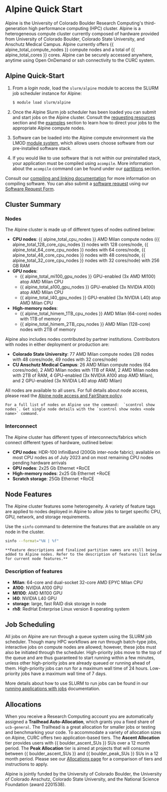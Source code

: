 # Alpine Quick Start

Alpine is the University of Colorado Boulder Research Computing's third-generation high performance computing (HPC) 
cluster. Alpine is a heterogeneous compute cluster currently composed of hardware provided from University of Colorado 
Boulder, Colorado State University, and Anschutz Medical Campus. Alpine currently offers {{ alpine_total_compute_nodes }} compute nodes and a total 
of {{ alpine_total_cores }} cores. Alpine can be securely accessed anywhere, anytime using Open OnDemand or ssh connectivity to the CURC system.

## Alpine Quick-Start

1. From a *login node*, load the `slurm/alpine` module to access the SLURM job scheduler instance for Alpine:
   ```bash
   $ module load slurm/alpine
   ```

2. Once the Alpine Slurm job scheduler has been loaded you can submit and start jobs on the Alpine cluster. Consult the [requesting resources](./alpine-hardware.md#requesting-hardware-resources) section and the [examples](slurm_directive_ex.md) section to learn how to direct your jobs to the appropriate Alpine compute nodes.

3. Software can be loaded into the Alpine compute environment via the LMOD [module system](../../compute/modules.md), which allows users choose software from our pre-installed software stack.

4. If you would like to use software that is not within our preinstalled stack, your application 
must be compiled using `acompile`. More information about the `acompile` command can be found under our 
[partitions](./alpine-hardware.md#partitions)
section.

Consult our [compiling and linking documentation](../../compute/compiling.md) for more information on compiling software. 
You can also submit a [software 
request](./software.md#alpine-software) using our [Software Request Form](https://www.colorado.edu/rc/userservices/software-request).

## Cluster Summary
### Nodes
The Alpine cluster is made up of different types of nodes outlined below:
- **CPU nodes**: {{ alpine_total_cpu_nodes }} AMD Milan compute nodes ({{ alpine_total_128_core_cpu_nodes }} nodes with 128 cores/node, {{ alpine_total_64_core_cpu_nodes }} nodes with 64 cores/node, {{ alpine_total_48_core_cpu_nodes }} nodes with 48 cores/node, {{ alpine_total_32_core_cpu_nodes }} nodes with 32 cores/node) with 256 GB RAM
- **GPU nodes**:
	- {{ alpine_total_mi100_gpu_nodes }} GPU-enabled (3x AMD MI100) atop AMD Milan CPU
	- {{ alpine_total_a100_gpu_nodes }} GPU-enabled (3x NVIDIA A100) atop AMD Milan CPU
 	- {{ alpine_total_l40_gpu_nodes }} GPU-enabled (3x NVIDIA L40) atop AMD Milan CPU
- **High-memory nodes**:
	- {{ alpine_total_himem_1TB_cpu_nodes }} AMD Milan (64-core) nodes with 1TB of memory
  	- {{ alpine_total_himem_2TB_cpu_nodes }} AMD Milan (128-core) nodes with 2TB of memory

Alpine also includes nodes contributed by partner institutions. Contributors with nodes in either deployment or production are:
- **Colorado State University**: 77 AMD Milan compute nodes (28 nodes with 48 cores/node, 49 nodes with 32 cores/node)
- **CU Anschutz Medical Campus**: 26 AMD Milan compute nodes (64 cores/node), 2 AMD Milan nodes with 1TB of RAM, 2 AMD Milan nodes with 2TB of RAM, 4 GPU-enabled (3x NVIDIA A100 atop AMD Milan), and 2 GPU-enabled (3x NVIDIA L40 atop AMD Milan)

All nodes are available to all users. For full details about node access, please read the [Alpine node access and FairShare policy](condo-fairshare-and-resource-access.md).

```{tip}
For a full list of nodes on Alpine use the command:  `scontrol show nodes`. Get single node details with the `scontrol show nodes <node name>` command.
```

### Interconnect
The Alpine cluster has different types of interconnects/fabrics which connect different types of hardware, outlined below:
- **CPU nodes**: HDR-100 InfiniBand (200Gb inter-node fabric); available on most CPU nodes as of July 2023 and on most remaining CPU nodes pending hardware arrivals
- **GPU nodes**: 2x25 Gb Ethernet +RoCE
- **High-memory nodes**: 2x25 Gb Ethernet +RoCE
- **Scratch storage**: 25Gb Ethernet +RoCE

## Node Features
The Alpine cluster features some heterogeneity. A variety of feature tags are applied to nodes deployed in Alpine to allow jobs to target specific CPU, GPU, network, and storage requirements.

Use the `sinfo` command to determine the features that are available on any node in the cluster.

```bash
sinfo --format="%N | %f"
```

```{note}
**Feature descriptions and finalized partition names are still being added to Alpine nodes. Refer to the description of features list below for current node features.**
```

### Description of features
- **Milan**: 64-core and dual-socket 32-core AMD EPYC Milan CPU
- **A100**: NVIDIA A100 GPU
- **MI100**: AMD MI100 GPU
- **l40**: NVIDIA L40 GPU
- **storage**: large, fast RAID disk storage in node
- **rh8**: RedHat Enterprise Linux version 8 operating system

## Job Scheduling

All jobs on Alpine are run through a queue system using the SLURM job scheduler. Though many HPC workflows are run through batch-type jobs, interactive jobs on compute nodes are allowed; however, these jobs must also be initiated through the scheduler. High-priority jobs move to the top of the queue and are thus guaranteed to start running within a few minutes, unless other high-priority jobs are already queued or running ahead of them. High-priority jobs can run for a maximum wall time of 24 hours. Low-priority jobs have a maximum wall time of 7 days.

More details about how to use SLURM to run jobs can be found in our [running applications with jobs](../../running-jobs/running-apps-with-jobs.md) documentation.


## Allocations

When you receive a Research Computing account you are automatically assigned a **Trailhead Auto-Allocation**, which grants you a fixed share of `ucb-general`. The Trailhead is a great allocation for smaller jobs or testing and benchmarking your code. To accommodate a variety of allocation sizes on Alpine, CURC offers two application-based tiers. The **Ascent Allocation** tier provides users with {{ boulder_ascent_SUs }} SUs over a 12 month period. The **Peak Allocation** tier is aimed at projects that will consume between {{ boulder_ascent_SUs }} and {{ boulder_peak_SUs }} SUs in a 12 month period. Please see our [Allocations page](allocations.md) for a comparison of tiers and instructions to apply.

Alpine is jointly funded by the University of Colorado Boulder, the University of Colorado Anschutz, Colorado State University, and the National Science Foundation (award 2201538).


